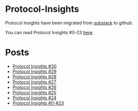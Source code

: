 # Protocol-Insights

Protocol Insights have been migrated from [substack](https://0xpantarhei.substack.com/t/news-letter) to github.

You can read Protocol Insights #0-23 [here](https://0xpantarhei.substack.com/t/news-letter).

# Posts

- [Protocol Insights #30](./post/insight-20250521.md)
- [Protocol Insights #29](./post/insight-20250506.md)
- [Protocol Insights #28](./post/insight-20250331.md)
- [Protocol Insights #27](./post/insight-20250226.md)
- [Protocol Insights #26](./post/insight-20250210.md)
- [Protocol Insights #25](./post/insight-20250122.md)
- [Protocol Insights #24](./post/insight-20241224.md)
- [Protocol Insights #0-#23](https://0xpantarhei.substack.com/t/news-letter)
